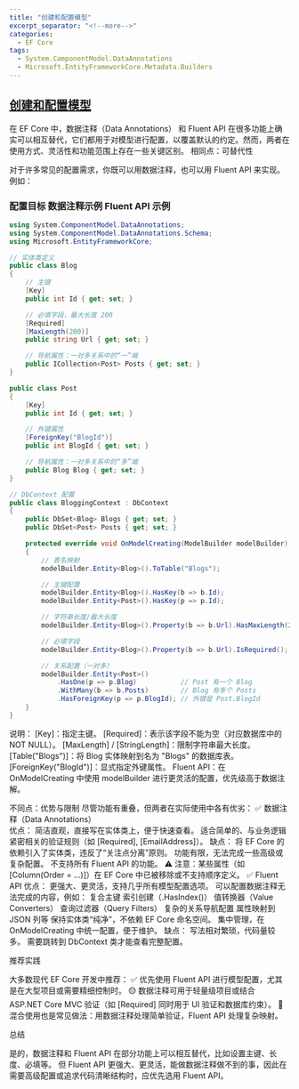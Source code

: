 ```yaml
---
title: "创建和配置模型"
excerpt_separator: "<!--more-->"
categories:
  - EF Core
tags:
  - System.ComponentModel.DataAnnotations
  - Microsoft.EntityFrameworkCore.Metadata.Builders
---
```


## [创建和配置模型](https://learn.microsoft.com/zh-cn/ef/core/modeling/)

在 EF Core 中，数据注释（Data Annotations） 和 Fluent API 在很多功能上确实可以相互替代，它们都用于对模型进行配置，以覆盖默认的约定。然而，两者在使用方式、灵活性和功能范围上存在一些关键区别。
相同点：可替代性

对于许多常见的配置需求，你既可以用数据注释，也可以用 Fluent API 来实现。例如：

### 配置目标 数据注释示例 Fluent API 示例

```csharp
using System.ComponentModel.DataAnnotations;
using System.ComponentModel.DataAnnotations.Schema;
using Microsoft.EntityFrameworkCore;

// 实体类定义
public class Blog
{
    // 主键
    [Key]
    public int Id { get; set; }

    // 必填字段，最大长度 200
    [Required]
    [MaxLength(200)]
    public string Url { get; set; }

    // 导航属性：一对多关系中的“一”端
    public ICollection<Post> Posts { get; set; }
}

public class Post
{
    [Key]
    public int Id { get; set; }

    // 外键属性
    [ForeignKey("BlogId")]
    public int BlogId { get; set; }

    // 导航属性：一对多关系中的“多”端
    public Blog Blog { get; set; }
}

// DbContext 配置
public class BloggingContext : DbContext
{
    public DbSet<Blog> Blogs { get; set; }
    public DbSet<Post> Posts { get; set; }

    protected override void OnModelCreating(ModelBuilder modelBuilder)
    {
        // 表名映射
        modelBuilder.Entity<Blog>().ToTable("Blogs");

        // 主键配置
        modelBuilder.Entity<Blog>().HasKey(b => b.Id);
        modelBuilder.Entity<Post>().HasKey(p => p.Id);

        // 字符串长度/最大长度
        modelBuilder.Entity<Blog>().Property(b => b.Url).HasMaxLength(200);

        // 必填字段
        modelBuilder.Entity<Blog>().Property(b => b.Url).IsRequired();

        // 关系配置（一对多）
        modelBuilder.Entity<Post>()
            .HasOne(p => p.Blog)           // Post 有一个 Blog
            .WithMany(b => b.Posts)        // Blog 有多个 Posts
            .HasForeignKey(p => p.BlogId); // 外键是 Post.BlogId
    }
}
```

说明：
[Key]：指定主键。
[Required]：表示该字段不能为空（对应数据库中的 NOT NULL）。
[MaxLength] / [StringLength]：限制字符串最大长度。
[Table("Blogs")]：将 Blog 实体映射到名为 "Blogs" 的数据库表。
[ForeignKey("BlogId")]：显式指定外键属性。
Fluent API：在 OnModelCreating 中使用 modelBuilder 进行更灵活的配置，优先级高于数据注解。

不同点：优势与限制
尽管功能有重叠，但两者在实际使用中各有优劣：
✅ 数据注释（Data Annotations）  
优点：
简洁直观，直接写在实体类上，便于快速查看。
适合简单的、与业务逻辑紧密相关的验证规则（如 [Required], [EmailAddress]）。
缺点：
将 EF Core 的依赖引入了实体类，违反了“关注点分离”原则。
功能有限，无法完成一些高级或复杂配置。
不支持所有 Fluent API 的功能。
⚠️ 注意：某些属性（如 [Column(Order = ...)]）在 EF Core 中已被移除或不支持顺序定义。
✅ Fluent API
优点：
更强大、更灵活，支持几乎所有模型配置选项。
可以配置数据注释无法完成的内容，例如：
复合主键
索引创建（.HasIndex()）
值转换器（Value Converters）
查询过滤器（Query Filters）
复杂的关系导航配置
属性映射到 JSON 列等
保持实体类“纯净”，不依赖 EF Core 命名空间。
集中管理，在 OnModelCreating 中统一配置，便于维护。
缺点：
写法相对繁琐，代码量较多。
需要跳转到 DbContext 类才能查看完整配置。

推荐实践

大多数现代 EF Core 开发中推荐：
✅ 优先使用 Fluent API 进行模型配置，尤其是在大型项目或需要精细控制时。
🟡 数据注释可用于轻量级项目或结合 ASP.NET Core MVC 验证（如 [Required] 同时用于 UI 验证和数据库约束）。
🔁 混合使用也是常见做法：用数据注释处理简单验证，Fluent API 处理复杂映射。

总结

是的，数据注释和 Fluent API 在部分功能上可以相互替代，比如设置主键、长度、必填等。
但 Fluent API 更强大、更灵活，能做数据注释做不到的事，因此在需要高级配置或追求代码清晰结构时，应优先选用 Fluent API。
